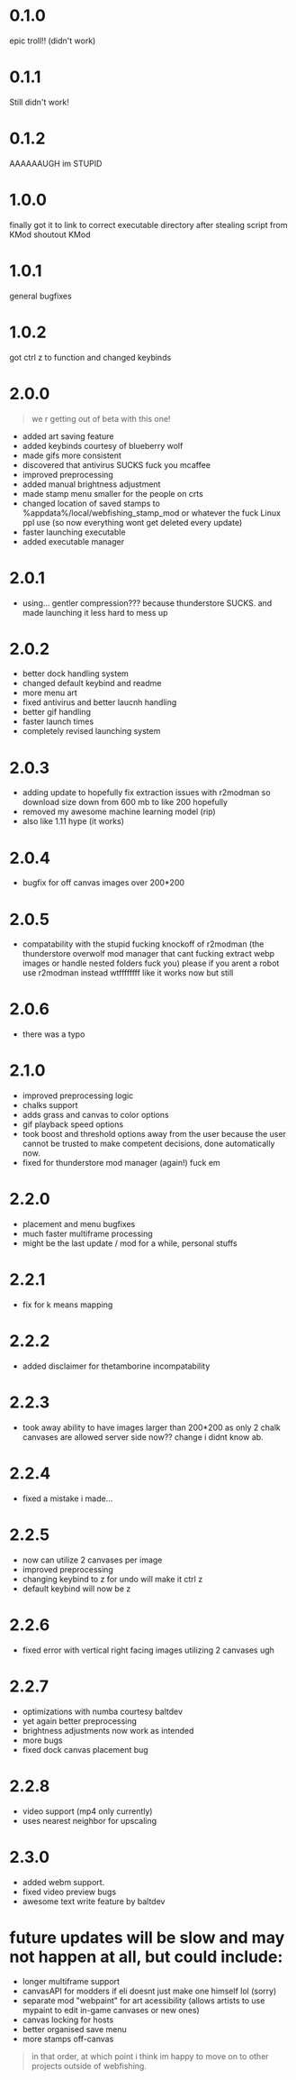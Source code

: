 # 0.1.0
epic troll!! (didn't work)
# 0.1.1
Still didn't work!
# 0.1.2
AAAAAAUGH im STUPID
# 1.0.0
finally got it to link to correct executable directory after stealing script from KMod shoutout KMod
# 1.0.1
general bugfixes
# 1.0.2
got ctrl z to function and changed keybinds
# 2.0.0
> we r getting out of beta with this one!
- added art saving feature
- added keybinds courtesy of blueberry wolf
- made gifs more consistent
- discovered that antivirus SUCKS fuck you mcaffee
- improved preprocessing
- added manual brightness adjustment
- made stamp menu smaller for the people on crts
- changed location of saved stamps to %appdata%/local/webfishing_stamp_mod or whatever the fuck Linux ppl use (so now everything wont get deleted every update)
- faster launching executable
- added executable manager
# 2.0.1
- using... gentler compression??? because thunderstore SUCKS. and made launching it less hard to mess up
# 2.0.2 
- better dock handling system
- changed default keybind and readme
- more menu art
- fixed antivirus and better laucnh handling
- better gif handling
- faster launch times
- completely revised launching system
# 2.0.3
- adding update to hopefully fix extraction issues with r2modman so download size down from 600 mb to like  200 hopefully
- removed my awesome machine learning model (rip)
- also like 1.11 hype (it works)
# 2.0.4 
- bugfix for off canvas images over 200*200
# 2.0.5 
- compatability with the stupid fucking knockoff of r2modman (the thunderstore overwolf mod manager that cant fucking extract webp images or handle nested folders fuck you) please if you arent a robot use r2modman instead wtffffffff like it works now but still
# 2.0.6 
- there was a typo 
# 2.1.0
- improved preprocessing logic
- chalks support
- adds grass and canvas to color options
- gif playback speed options
- took boost and threshold options away from the user because the user cannot be trusted to make competent decisions, done automatically now.
- fixed for thunderstore mod manager (again!) fuck em
# 2.2.0
- placement and menu bugfixes
- much faster multiframe processing
- might be the last update / mod for a while, personal stuffs
# 2.2.1 
- fix for k means mapping
# 2.2.2
- added disclaimer for thetamborine incompatability
# 2.2.3
- took away ability to have images larger than 200*200 as only 2 chalk canvases are allowed server side now?? change i didnt know ab.
# 2.2.4 
- fixed a mistake i made...
# 2.2.5
- now can utilize 2 canvases per image
- improved preprocessing
- changing keybind to z for undo will make it ctrl z
- default keybind will now be z
# 2.2.6
- fixed error with vertical right facing images utilizing 2 canvases ugh
# 2.2.7
- optimizations with numba courtesy baltdev
- yet again better preprocessing
- brightness adjustments now work as intended
- more bugs
- fixed dock canvas placement bug
# 2.2.8
- video support (mp4 only currently)
- uses nearest neighbor for upscaling
# 2.3.0
- added webm support.
- fixed video preview bugs
- awesome text write feature by baltdev
# future updates will be slow and may not happen at all, but could include:
- longer multiframe support
- canvasAPI for modders if eli doesnt just make one himself lol (sorry)
- separate mod "webpaint" for art acessibility (allows artists to use mypaint to edit in-game canvases or new ones)
- canvas locking for hosts
- better organised save menu
- more stamps off-canvas
> in that order, at which point i think im happy to move on to other projects outside of webfishing.